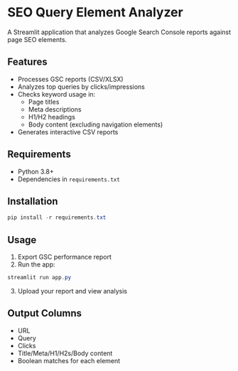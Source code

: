 # SEO Query Element Analyzer

A Streamlit application that analyzes Google Search Console reports against page SEO elements.

## Features
- Processes GSC reports (CSV/XLSX)
- Analyzes top queries by clicks/impressions
- Checks keyword usage in:
  - Page titles
  - Meta descriptions
  - H1/H2 headings
  - Body content (excluding navigation elements)
- Generates interactive CSV reports

## Requirements
- Python 3.8+
- Dependencies in `requirements.txt`

## Installation
```powershell
pip install -r requirements.txt
```

## Usage
1. Export GSC performance report
2. Run the app:
```powershell
streamlit run app.py
```
3. Upload your report and view analysis

## Output Columns
- URL
- Query
- Clicks
- Title/Meta/H1/H2s/Body content
- Boolean matches for each element
